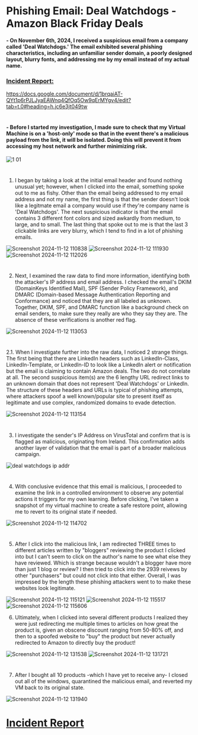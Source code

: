# Phishing Email: Deal Watchdogs - Amazon Black Friday Deals

#### - On November 6th, 2024, I received a suspicious email from a company called 'Deal Watchdogs.' The email exhibited several phishing characteristics, including an unfamiliar sender domain, a poorly designed layout, blurry fonts, and addressing me by my email instead of my actual name.


### <a href="https://docs.google.com/document/d/1brqaiAT-QYt1p6rPJLJyaEAWnq4QfOq5Ow9qErMYgv4/edit?tab=t.0#heading=h.jc6e3jt049tw" target="_blank">Incident Report:</a>

https://docs.google.com/document/d/1brqaiAT-QYt1p6rPJLJyaEAWnq4QfOq5Ow9qErMYgv4/edit?tab=t.0#heading=h.jc6e3jt049tw
#

#### - Before I started my investigation, I made sure to check that my Virtual Machine is on a 'host-only' mode so that in the event there's a malicious payload from the link, it will be isolated. Doing this will prevent it from accessing my host network and further minimizing risk. 

![1 01](https://github.com/user-attachments/assets/45503985-2dec-4add-a726-affc3a383d0e)
#

1. I began by taking a look at the initial email header and found nothing unusual yet; however, when I clicked into the email, something spoke out to me as fishy. Other than the email being addressed to my email address and not my name, the first thing is that the sender doesn't look like a legitmate email a company would use if they're company name is 'Deal Watchdogs'. The next suspicious indicator is that the email contains 3 different font colors and sized awkardly from medium, to large, and to small. The last thing that spoke out to me is that the last 3 clickable links are very blurry, which I tend to find in a lot of phishing emails.

![Screenshot 2024-11-12 110838](https://github.com/user-attachments/assets/0750ac69-8842-4db0-bc3f-eb9c07062b21)
![Screenshot 2024-11-12 111930](https://github.com/user-attachments/assets/2a2d5028-3ad5-4875-82c3-9588e7c622e9)
![Screenshot 2024-11-12 112026](https://github.com/user-attachments/assets/340aef42-fbab-4126-b8d5-b4889accf920)
#

2. Next, I examined the raw data to find more information, identifying both the attacker's IP address and email address. I checked the email's DKIM (DomainKeys Identified Mail), SPF (Sender Policy Framework), and DMARC (Domain-based Message Authentication Reporting and Conformance) and noticed that they are all labeled as unknown. Together, DKIM, SPF, and DMARC function like a background check on email senders, to make sure they really are who they say they are. The absence of these verifications is another red flag.

![Screenshot 2024-11-12 113053](https://github.com/user-attachments/assets/55382600-a5b7-490e-b4dc-a1ae44b98d91)
#

2.1. When I investigate further into the raw data, I noticed 2 strange things. The first being that there are LinkedIn headers such as LinkedIn-Class, LinkedIn-Template, or LinkedIn-ID to look like a LinkedIn alert or notification but the email is claiming to contain Amazon deals. The two do not correlate at all. The second suspicious item(s) are the 6 lengthy URL redirect links to an unknown domain that does not represent 'Deal Watchdogs' or LinkedIn. The structure of these headers and URLs is typical of phishing attempts, where attackers spoof a well known/popular site to present itself as legitimate and use complex, randomized domains to evade detection.  

![Screenshot 2024-11-12 113154](https://github.com/user-attachments/assets/896439ee-ddad-4110-9919-3ac8e0399c8f)
#

3. I investigate the sender's IP Address on VirusTotal and confirm that is is flagged as malicious, originating from Ireland. This confirmation adds another layer of validation that the email is part of a broader malicious campaign.

![deal watchdogs ip addr](https://github.com/user-attachments/assets/07f9c0dc-d174-4515-b488-a017a5e1e061)
#

4.  With conclusive evidence that this email is malicious, I proceeded to examine the link in a controlled environment to observe any potential actions it triggers for my own learning. Before clicking, I've taken a snapshot of my virtual machine to create a safe restore point, allowing me to revert to its original state if needed.

![Screenshot 2024-11-12 114702](https://github.com/user-attachments/assets/e03a6535-8e5f-466a-a286-24bad15e20f7)
#

5.  After I click into the malicious link, I am redirected THREE times to different articles written by "bloggers" reviewing the product I clicked into but I can't seem to click on the author's name to see what else they have reviewed. Which is strange because wouldn't a blogger have more than just 1 blog or review? I then tried to click into the 2939 reivews by other "purchasers" but could not click into that either. Overall, I was impressed by the length these phishing attackers went to to make these websites look legitimate.

![Screenshot 2024-11-12 115121](https://github.com/user-attachments/assets/cff786e9-249a-4f4a-af87-4ac2fa5f0161)
![Screenshot 2024-11-12 115517](https://github.com/user-attachments/assets/dc2e26c4-21ce-4586-a557-e247a61f3bcc)
![Screenshot 2024-11-12 115606](https://github.com/user-attachments/assets/52f55d3f-b947-422a-b16c-e5071c347219)

6. Ultimately, when I clicked into several different products I realized they were just redirecting me multiple times to articles on how great the product is, given an obscene discount ranging from 50-80% off, and then to a spoofed website to "buy" the product but never actually redirected to Amazon to directly buy the product! 
 
![Screenshot 2024-11-12 131538](https://github.com/user-attachments/assets/19a066ad-a1d7-434d-8e19-7ec0e6a47d1a)
![Screenshot 2024-11-12 131721](https://github.com/user-attachments/assets/a4e1db51-6308-4670-b859-f8a09879fcfd)
#

7. After I bought all 10 products -which I have yet to receive any- I closed out all of the windows, quarantined the malicious email, and reverted my VM back to its original state.

![Screenshot 2024-11-12 131940](https://github.com/user-attachments/assets/6846f4af-d259-4f88-bc96-8b30135f14e8)
#

# <a href="https://docs.google.com/document/d/1brqaiAT-QYt1p6rPJLJyaEAWnq4QfOq5Ow9qErMYgv4/edit?tab=t.0#heading=h.jc6e3jt049tw" target="_blank">Incident Report</a>
